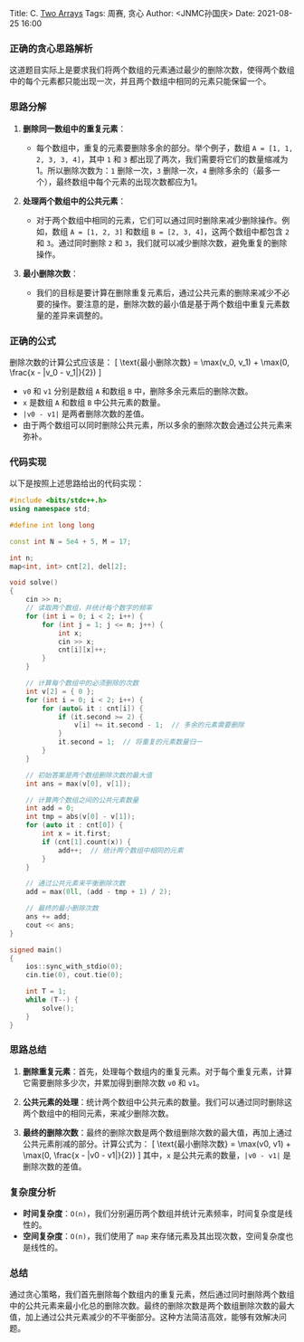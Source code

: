 
Title: C. [Two Arrays](https://ac.nowcoder.com/acm/contest/95928/C)
Tags: 周赛, 贪心
Author: <JNMC孙国庆>
Date: 2021-08-25 16:00
### 正确的贪心思路解析

这道题目实际上是要求我们将两个数组的元素通过最少的删除次数，使得两个数组中的每个元素都只能出现一次，并且两个数组中相同的元素只能保留一个。

### 思路分解

1. **删除同一数组中的重复元素**：
   - 每个数组中，重复的元素要删除多余的部分。举个例子，数组 `A = [1, 1, 2, 3, 3, 4]`，其中 `1` 和 `3` 都出现了两次，我们需要将它们的数量缩减为1。所以删除次数为：`1` 删除一次，`3` 删除一次，`4` 删除多余的（最多一个），最终数组中每个元素的出现次数都应为1。

2. **处理两个数组中的公共元素**：
   - 对于两个数组中相同的元素，它们可以通过同时删除来减少删除操作。例如，数组 `A = [1, 2, 3]` 和数组 `B = [2, 3, 4]`，这两个数组中都包含 `2` 和 `3`。通过同时删除 `2` 和 `3`，我们就可以减少删除次数，避免重复的删除操作。

3. **最小删除次数**：
   - 我们的目标是要计算在删除重复元素后，通过公共元素的删除来减少不必要的操作。要注意的是，删除次数的最小值是基于两个数组中重复元素数量的差异来调整的。

### 正确的公式

删除次数的计算公式应该是：
\[
\text{最小删除次数} = \max(v_0, v_1) + \max(0, \frac{x - |v_0 - v_1|}{2})
\]
- `v0` 和 `v1` 分别是数组 `A` 和数组 `B` 中，删除多余元素后的删除次数。
- `x` 是数组 `A` 和数组 `B` 中公共元素的数量。
- `|v0 - v1|` 是两者删除次数的差值。
- 由于两个数组可以同时删除公共元素，所以多余的删除次数会通过公共元素来弥补。

### 代码实现

以下是按照上述思路给出的代码实现：

```cpp
#include <bits/stdc++.h>
using namespace std;

#define int long long

const int N = 5e4 + 5, M = 17;

int n;
map<int, int> cnt[2], del[2];

void solve()
{
    cin >> n;
    // 读取两个数组，并统计每个数字的频率
    for (int i = 0; i < 2; i++) {
        for (int j = 1; j <= n; j++) {
            int x;
            cin >> x;
            cnt[i][x]++;
        }
    }

    // 计算每个数组中的必须删除的次数
    int v[2] = { 0 };
    for (int i = 0; i < 2; i++) {
        for (auto& it : cnt[i]) {
            if (it.second >= 2) {
                v[i] += it.second - 1;  // 多余的元素需要删除
            }
            it.second = 1;  // 将重复的元素数量归一
        }
    }

    // 初始答案是两个数组删除次数的最大值
    int ans = max(v[0], v[1]);

    // 计算两个数组之间的公共元素数量
    int add = 0;
    int tmp = abs(v[0] - v[1]);
    for (auto it : cnt[0]) {
        int x = it.first;
        if (cnt[1].count(x)) {
            add++;  // 统计两个数组中相同的元素
        }
    }

    // 通过公共元素来平衡删除次数
    add = max(0ll, (add - tmp + 1) / 2);

    // 最终的最小删除次数
    ans += add;
    cout << ans;
}

signed main()
{
    ios::sync_with_stdio(0);
    cin.tie(0), cout.tie(0);

    int T = 1;
    while (T--) {
        solve();
    }
}
```

### 思路总结

1. **删除重复元素**：首先，处理每个数组内的重复元素。对于每个重复元素，计算它需要删除多少次，并累加得到删除次数 `v0` 和 `v1`。
   
2. **公共元素的处理**：统计两个数组中公共元素的数量。我们可以通过同时删除这两个数组中的相同元素，来减少删除次数。

3. **最终的删除次数**：最终的删除次数是两个数组删除次数的最大值，再加上通过公共元素削减的部分。计算公式为：
   \[
   \text{最小删除次数} = \max(v0, v1) + \max(0, \frac{x - |v0 - v1|}{2})
   \]
   其中，`x` 是公共元素的数量，`|v0 - v1|` 是删除次数的差值。

### 复杂度分析

- **时间复杂度**：`O(n)`，我们分别遍历两个数组并统计元素频率，时间复杂度是线性的。
- **空间复杂度**：`O(n)`，我们使用了 `map` 来存储元素及其出现次数，空间复杂度也是线性的。

### 总结

通过贪心策略，我们首先删除每个数组内的重复元素，然后通过同时删除两个数组中的公共元素来最小化总的删除次数。最终的删除次数是两个数组删除次数的最大值，加上通过公共元素减少的不平衡部分。这种方法简洁高效，能够有效解决问题。